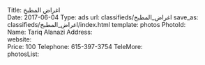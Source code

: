 Title:          اغراض المطبخ   
Date:           2017-06-04
Type:           ads
url:            classifieds/اغراض_المطبخ 
save_as:        classifieds/اغراض_المطبخ/index.html
template:       photos
PhotoId:        
Name:           Tariq Alanazi
Address:        
website:        
Price:          100
Telephone:      615-397-3754
TeleMore:       
photosList:     

